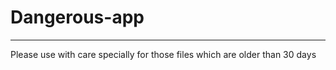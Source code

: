 # Dangerous-app
-------------------
Please use with care specially for those files which are older than 30 days
